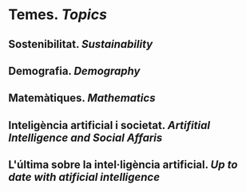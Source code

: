 # Temes. *Topics* 
  Sostenibilitat. *Sustainability*
---
  Demografia. *Demography*
---
  Matemàtiques. *Mathematics*
---
  Inteligència artificial i societat. *Artifitial Intelligence and Social Affaris*
---
  L'última sobre la intel·ligència artificial. *Up to date with atificial intelligence*
---
